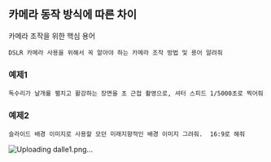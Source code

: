 ## 카메라 동작 방식에 따른 차이

카메라 조작을 위한 핵심 용어
```
DSLR 카메라 사용을 위해서 꼭 알아야 하는 카메라 조작 방법 및 용어 알려줘
```
### 예제1
```
독수리가 날개를 펼치고 활강하는 장면을 초 근접 촬영으로, 셔터 스피드 1/5000초로 찍어줘
```

### 예제2
```
슬라이드 배경 이미지로 사용할 모던 미래지향적인 배경 이미지 그려줘.  16:9로 해줘
```
![Uploading dalle1.png…]()
